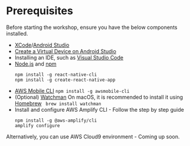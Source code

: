 # Prerequisites

Before starting the workshop, ensure you have the below components installed.
  
- [XCode](https://developer.apple.com/xcode/)/[Android Studio](https://developer.android.com/studio/)
- [Create a Virtual Device on Android Studio](https://developer.android.com/studio/run/managing-avds)
- Installing an IDE, such as [Visual Studio Code](https://code.visualstudio.com/download)
- [Node.js](https://nodejs.org/en/download/) and [npm](https://www.npmjs.com/get-npm)
    ```
    npm install -g react-native-cli
    npm install -g create-react-native-app
    ```
- [AWS Mobile CLI](https://github.com/aws/awsmobile-cli)
   ` npm install -g awsmobile-cli `
- (Optional) [Watchman](https://facebook.github.io/watchman/)
    On macOS, it is recommended to install it using [Homebrew](https://brew.sh/)
    ` brew install watchman`
- Install and configure AWS Amplify CLI - Follow the step by step guide
    ```
    npm install -g @aws-amplify/cli
    amplify configure
    ```

Alternatively, you can use AWS Cloud9 environment - Coming up soon.
